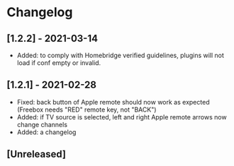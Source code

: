 # Changelog

## [1.2.2] - 2021-03-14
- Added: to comply with Homebridge verified guidelines, plugins will not load if conf empty or invalid.

## [1.2.1] - 2021-02-28
- Fixed: back button of Apple remote should now work as expected (Freebox needs "RED" remote key, not "BACK")
- Added: if TV source is selected, left and right Apple remote arrows now change channels
- Added: a changelog

## [Unreleased]

